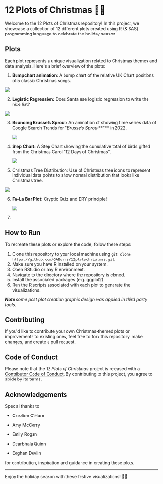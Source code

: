 # 12 Plots of Christmas 🎄🎅

Welcome to the 12 Plots of Christmas repository! In this project, we showcase a collection of 12 different plots created using R (& SAS) programming language to celebrate the holiday season.

## Plots

Each plot represents a unique visualization related to Christmas themes and data analysis. Here's a brief overview of the plots:

1.  **Bumpchart animation**: A bump chart of the relative UK Chart positions of 5 classic Christmas songs.

![](img/plot1.gif)

2.  **Logistic Regression:** Does Santa use logistic regression to write the nice list?

![](img/plot2.gif)

3.  **Bouncing Brussels Sprout:** An animation of showing time series data of Google Search Trends for "*Brussels Sprout***"** in 2022.

    ![](img/plot3.gif)

4.  **Step Chart:** A Step Chart showing the cumulative total of birds gifted from the Christmas Carol "12 Days of Christmas".

    ![](img/plot4.gif)

5.  Christmas Tree Distribution: Use of Christmas tree icons to represent individual data points to show normal distribution that looks like Christmas tree.

![](img/plot5.gif)

6.  **Fa-La Bar Plot:** Cryptic Quiz and DRY principle!

    ![](img/plot6.png)

7.  

## How to Run

To recreate these plots or explore the code, follow these steps:

1.  Clone this repository to your local machine using `git clone https://github.com/GABurns/12plotschristmas.git`.
2.  Make sure you have R installed on your system.
3.  Open RStudio or any R environment.
4.  Navigate to the directory where the repository is cloned.
5.  Install the associated packages (e.g. ggplot2)
6.  Run the R scripts associated with each plot to generate the visualizations.

***Note** some post plot creation graphic design was applied in third party tools.*

## Contributing

If you'd like to contribute your own Christmas-themed plots or improvements to existing ones, feel free to fork this repository, make changes, and create a pull request.

## Code of Conduct

Please note that the *12 Plots of Christmas* project is released with a [Contributor Code of Conduct](https://contributor-covenant.org/version/2/1/CODE_OF_CONDUCT.html). By contributing to this project, you agree to abide by its terms.

## Acknowledgements

Special thanks to

-   Caroline O'Hare

-   Amy McCorry

-   Emily Rogan

-   Dearbhala Quinn

-   Eoghan Devlin

for contribution, inspiration and guidance in creating these plots.

------------------------------------------------------------------------

Enjoy the holiday season with these festive visualizations! 🎄✨
